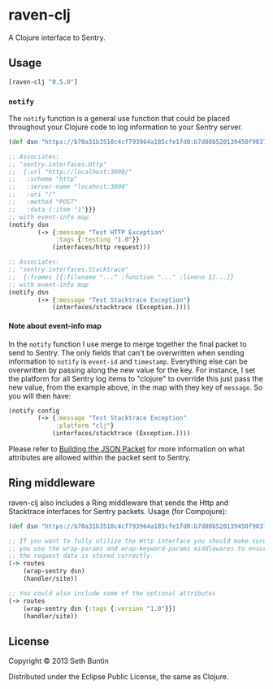 # raven-clj

A Clojure interface to Sentry.

## Usage

```clojure
[raven-clj "0.5.0"]
```

### `notify`

The `notify` function is a general use function that could be placed throughout your Clojure code to log information to your Sentry server.

```clojure
(def dsn "https://b70a31b3510c4cf793964a185cfe1fd0:b7d80b520139450f903720eb7991bf3d@example.com/1")

;; Associates:
;; "sentry.interfaces.Http"
;;  {:url "http://localhost:3000/"
;;   :scheme "http"
;;   :server-name "locahost:3000"
;;   :uri "/"
;;   :method "POST"
;;   :data {:item "1"}}}
;; with event-info map
(notify dsn
        (-> {:message "Test HTTP Exception"
             :tags {:testing "1.0"}}
            (interfaces/http request)))

;; Associates:
;; "sentry.interfaces.Stacktrace"
;;  {:frames [{:filename "..." :function "..." :lineno 1}...]}
;; with event-info map
(notify dsn
        (-> {:message "Test Stacktrace Exception"}
            (interfaces/stacktrace (Exception.))))
```

#### Note about event-info map

In the `notify` function I use merge to merge together the final packet to send to Sentry.  The only fields that can't be overwritten when sending information
to `notify` is `event-id` and `timestamp`.  Everything else can be overwritten by passing along the new value for the key.  For instance, I set the platform for
all Sentry log items to "clojure" to override this just pass the new value, from the example above, in the map with they key of `message`.  So you will then have:

```clojure
(notify config
        (-> {:message "Test Stacktrace Exception"
             :platform "clj"}
            (interfaces/stacktrace (Exception.))))
```

Please refer to [Building the JSON Packet](http://sentry.readthedocs.org/en/latest/developer/client/index.html#building-the-json-packet) for more information on what
attributes are allowed within the packet sent to Sentry.

## Ring middleware

raven-clj also includes a Ring middleware that sends the Http and Stacktrace interfaces for Sentry packets.  Usage (for Compojure):

```clojure
(def dsn "https://b70a31b3510c4cf793964a185cfe1fd0:b7d80b520139450f903720eb7991bf3d@example.com/1")

;; If you want to fully utilize the Http interface you should make sure
;; you use the wrap-params and wrap-keyword-params middlewares to ensure
;; the request data is stored correctly.
(-> routes
    (wrap-sentry dsn)
    (handler/site))

;; You could also include some of the optional attributes
(-> routes
    (wrap-sentry dsn {:tags {:version "1.0"}})
    (handler/site))
```

## License

Copyright © 2013 Seth Buntin

Distributed under the Eclipse Public License, the same as Clojure.
